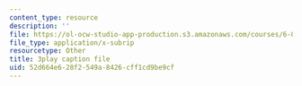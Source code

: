 ```yaml
---
content_type: resource
description: ''
file: https://ol-ocw-studio-app-production.s3.amazonaws.com/courses/6-00-introduction-to-computer-science-and-programming-fall-2008/52d664e628f2549a8426cff1cd9be9cf_WGDbIKtjmSs.vtt
file_type: application/x-subrip
resourcetype: Other
title: 3play caption file
uid: 52d664e6-28f2-549a-8426-cff1cd9be9cf
---
```


